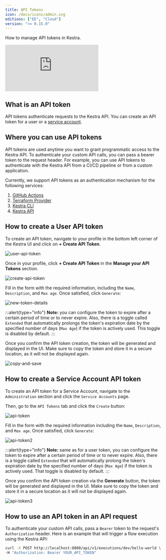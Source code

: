 ```yaml
---
title: API Tokens
icon: /docs/icons/admin.svg
editions: ["EE", "Cloud"]
version: ">= 0.15.0"
---
```


How to manage API tokens in Kestra.

<div class="video-container">
  <iframe src="https://www.youtube.com/embed/g-740VZLRdA?si=lHUE7qeI6ehOyfsf" title="YouTube video player" frameborder="0" allow="accelerometer; autoplay; clipboard-write; encrypted-media; gyroscope; picture-in-picture; web-share" referrerpolicy="strict-origin-when-cross-origin" allowfullscreen></iframe>
</div>

## What is an API token

API tokens authenticate requests to the Kestra API. You can create an API token for a user or a [service account](../06.enterprise/service-accounts.md).

## Where you can use API tokens

API tokens are used anytime you want to grant programmatic access to the Kestra API. To authenticate your custom API calls, you can pass a bearer token to the request header. For example, you can use API tokens to authenticate with the Kestra API from a CI/CD pipeline or from a custom application.

Currently, we support API tokens as an authentication mechanism for the following services:
1. [GitHub Actions](https://github.com/kestra-io/deploy-action)
2. [Terraform Provider](https://registry.terraform.io/providers/kestra-io/kestra/latest/docs)
3. [Kestra CLI](../../server-cli/index.md)
4. [Kestra API](./api.md)

## How to create a User API token

To create an API token, navigate to your profile in the bottom left corner of the Kestra UI and click on **+ Create API Token**.

![user-api-token](/docs/enterprise/user-api-token.png)

Once in your profile, click **+ Create API Token** in the **Manage your API Tokens** section.

![create-api-token](/docs/enterprise/create-api-token.png)

Fill in the form with the required information, including the `Name`, `Description`, and `Max age`. Once satisfied, click `Generate`:

![new-token-details](/docs/enterprise/new-token-details.png)

:::alert{type="info"}
**Note:** you can configure the token to expire after a certain period of time or to never expire. Also, there is a toggle called `Extended` that automatically prolongs the token's expiration date by the specified number of days (`Max Age`) if the token is actively used. This toggle is disabled by default.
:::

Once you confirm the API token creation, the token will be generated and displayed in the UI. Make sure to copy the token and store it in a secure location, as it will not be displayed again.

![copy-and-save](/docs/enterprise/copy-and-save.png)

## How to create a Service Account API token

To create an API token for a Service Account, navigate to the `Administration` section and click the `Service Accounts` page.

Then, go to the `API Tokens` tab and click the `Create` button:

![api-token](/docs/enterprise/api-token.png)

Fill in the form with the required information including the `Name`, `Description`, and `Max age`. Once satisfied, click `Generate`:

![api-token2](/docs/enterprise/api-token2.png)

:::alert{type="info"}
**Note:** same as for a user token, you can configure the token to expire after a certain period of time or to never expire. Also, there is a toggle called `Extended` that will automatically prolong the token's expiration date by the specified number of days (`Max Age`) if the token is actively used. That toggle is disabled by default.
:::

Once you confirm the API token creation via the **Generate** button, the token will be generated and displayed in the UI. Make sure to copy the token and store it in a secure location as it will not be displayed again.

![api-token3](/docs/enterprise/api-token3.png)


## How to use an API token in an API request

To authenticate your custom API calls, pass a `Bearer` token to the request's `Authorization` header. Here is an example that will trigger a flow execution using the Kestra API:

```bash
curl -X POST http://localhost:8080/api/v1/executions/dev/hello-world \
-H "Authorization: Bearer YOUR_API_TOKEN"
```
